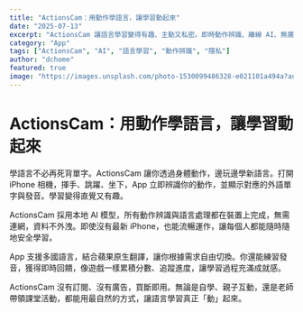 ```yaml
---
title: "ActionsCam：用動作學語言，讓學習動起來"
date: "2025-07-13"
excerpt: "ActionsCam 讓語言學習變得有趣、主動又私密。即時動作辨識、離線 AI、無廣告，隨時隨地用身體記住新語言。"
category: "App"
tags: ["ActionsCam", "AI", "語言學習", "動作辨識", "隱私"]
author: "dchome"
featured: true
image: "https://images.unsplash.com/photo-1530099486328-e021101a494a?auto=compress&cs=tinysrgb&w=1260&h=750&dpr=2"
---
```


# ActionsCam：用動作學語言，讓學習動起來

學語言不必再死背單字。ActionsCam 讓你透過身體動作，邊玩邊學新語言。打開 iPhone 相機，揮手、跳躍、坐下，App 立即辨識你的動作，並顯示對應的外語單字與發音。學習變得直覺又有趣。

ActionsCam 採用本地 AI 模型，所有動作辨識與語言處理都在裝置上完成，無需連網，資料不外洩。即使沒有最新 iPhone，也能流暢運作，讓每個人都能隨時隨地安全學習。

App 支援多國語言，結合蘋果原生翻譯，讓你根據需求自由切換。你還能練習發音，獲得即時回饋，像遊戲一樣累積分數、追蹤進度，讓學習過程充滿成就感。

ActionsCam 沒有訂閱、沒有廣告，買斷即用。無論是自學、親子互動，還是老師帶領課堂活動，都能用最自然的方式，讓語言學習真正「動」起來。
